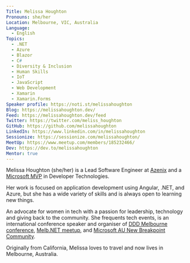```yaml
---
Title: Melissa Houghton
Pronouns: she/her
Location: Melbourne, VIC, Australia
Language:
  - English
Topics:
  - .NET
  - Azure
  - Blazor
  - C#
  - Diversity & Inclusion
  - Human Skills
  - IoT
  - JavaScript
  - Web Development
  - Xamarin
  - Xamarin.Forms
Speaker profile: https://noti.st/melissahoughton
Blog: https://melissahoughton.dev/
Feed: https://melissahoughton.dev/feed
Twitter: https://twitter.com/meliss_houghton
GitHub: https://github.com/melissahoughton
LinkedIn: https://www.linkedin.com/in/melissahoughton
Sessionize: https://sessionize.com/melissahoughton/
MeetUp: https://www.meetup.com/members/185232466/
Dev: https://dev.to/melissahoughton
Mentor: true
---
```

Melissa Houghton (she/her) is a Lead Software Engineer at [Azenix](https://www.azenix.com.au/) and a [Microsoft MVP](https://mvp.microsoft.com/) in Developer Technologies.

Her work is focused on application development using Angular, .NET, and Azure, but she has a wide variety of skills and is always open to learning new things.

An advocate for women in tech with a passion for leadership, technology and giving back to the community. She frequents tech events, is an international conference speaker and organiser of [DDD Melbourne conference](https://www.dddmelbourne.com/), [Melb․NET meetup](https://www.meetup.com/en-AU/Melb-NET-Meetup), and [Microsoft AU New Breakpoint Community](https://github.com/AussieAzureDevs/New-Breakpoint).

Originally from California, Melissa loves to travel and now lives in Melbourne, Australia.
